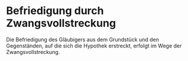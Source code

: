# Befriedigung durch Zwangsvollstreckung

Die Befriedigung des Gläubigers aus dem Grundstück und den Gegenständen, auf die sich die Hypothek erstreckt, erfolgt im Wege der Zwangsvollstreckung. 

